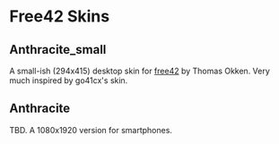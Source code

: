 # Free42 Skins

## Anthracite_small

 A small-ish (294x415) desktop skin for [free42] by Thomas Okken. Very much inspired by go41cx's skin.

## Anthracite

TBD. A 1080x1920 version for smartphones.

[free42]: http://thomasokken.com/free42/
